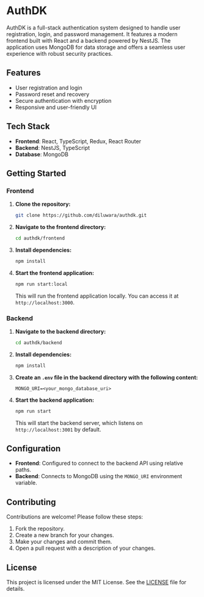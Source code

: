 # AuthDK

AuthDK is a full-stack authentication system designed to handle user registration, login, and password management. It features a modern frontend built with React and a backend powered by NestJS. The application uses MongoDB for data storage and offers a seamless user experience with robust security practices.

## Features

- User registration and login
- Password reset and recovery
- Secure authentication with encryption
- Responsive and user-friendly UI

## Tech Stack

- **Frontend**: React, TypeScript, Redux, React Router
- **Backend**: NestJS, TypeScript
- **Database**: MongoDB

## Getting Started

### Frontend

1. **Clone the repository:**

   ```bash
   git clone https://github.com/diluwara/authdk.git
   ```

2. **Navigate to the frontend directory:**

   ```bash
   cd authdk/frontend
   ```

3. **Install dependencies:**

   ```bash
   npm install
   ```

4. **Start the frontend application:**

   ```bash
   npm run start:local
   ```

   This will run the frontend application locally. You can access it at `http://localhost:3000`.

### Backend

1. **Navigate to the backend directory:**

   ```bash
   cd authdk/backend
   ```

2. **Install dependencies:**

   ```bash
   npm install
   ```

3. **Create an `.env` file in the backend directory with the following content:**

   ```env
   MONGO_URI=<your_mongo_database_uri>
   ```

4. **Start the backend application:**

   ```bash
   npm run start
   ```

   This will start the backend server, which listens on `http://localhost:3001` by default.

## Configuration

- **Frontend**: Configured to connect to the backend API using relative paths.
- **Backend**: Connects to MongoDB using the `MONGO_URI` environment variable.

## Contributing

Contributions are welcome! Please follow these steps:

1. Fork the repository.
2. Create a new branch for your changes.
3. Make your changes and commit them.
4. Open a pull request with a description of your changes.

## License

This project is licensed under the MIT License. See the [LICENSE](LICENSE) file for details.